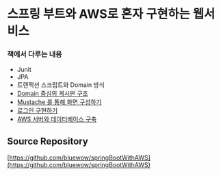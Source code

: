 # 스프링 부트와 AWS로 혼자 구현하는 웹서비스

### 책에서 다루는 내용
* Junit
* JPA
* 트랜잭션 스크립트와 Domain 방식
* [Domain 중심의 게시판 구조](https://github.com/bluewow/book/blob/master/SpringBootWithAWS/contents/DomainPosts.md)
* [Mustache 를 통해 화면 구성하기](https://github.com/bluewow/book/blob/master/SpringBootWithAWS/contents/CRUD.md)
* [로그인 구현하기](https://github.com/bluewow/book/blob/master/SpringBootWithAWS/contents/SecurityAndOAuth2.0.md)
* [AWS 서버와 데이터베이스 구축](https://www.notion.so/SpringBootWithAWS-AWS-80ee4997c8aa424596f0df79677a4a8f)

## Source Repository
[https://github.com/bluewow/springBootWithAWS](https://github.com/bluewow/springBootWithAWS)
<!--stackedit_data:
eyJoaXN0b3J5IjpbLTU4NTQyODM1Myw5OTQwNTY1NTddfQ==
-->
